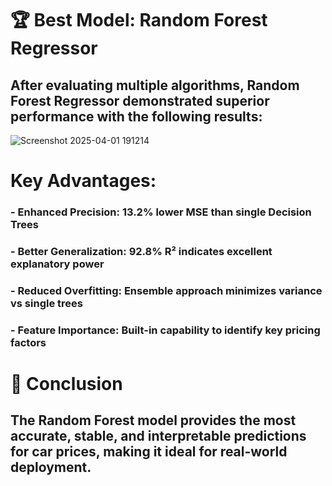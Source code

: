 # 🏆 Best Model: Random Forest Regressor
## After evaluating multiple algorithms, Random Forest Regressor demonstrated superior performance with the following results:

![![Screenshot 2025-04-01 191214](https://github.com/user-attachments/assets/00d33346-6eb8-4c07-90ed-a404274162f3)
](images/your-image.png)

# Key Advantages:
  ### - Enhanced Precision: 13.2% lower MSE than single Decision Trees

  ### - Better Generalization: 92.8% R² indicates excellent explanatory power

  ### - Reduced Overfitting: Ensemble approach minimizes variance vs single trees

  ### - Feature Importance: Built-in capability to identify key pricing factors

# 🚀 Conclusion
## The Random Forest model provides the most accurate, stable, and interpretable predictions for car prices, making it ideal for real-world deployment.
